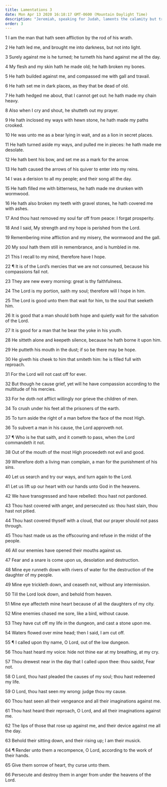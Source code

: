```yaml
---
title: Lamentations 3
date: Mon Apr 13 2020 16:18:17 GMT-0600 (Mountain Daylight Time)
description: "Jeremiah, speaking for Judah, laments the calamity but trusts in the Lord and prays for deliverance."
order: 3
---
```


1 I am the man that hath seen affliction by the rod of his wrath.

2 He hath led me, and brought me into darkness, but not into light.

3 Surely against me is he turned; he turneth his hand against me all the day.

4 My flesh and my skin hath he made old; he hath broken my bones.

5 He hath builded against me, and compassed me with gall and travail.

6 He hath set me in dark places, as they that be dead of old.

7 He hath hedged me about, that I cannot get out: he hath made my chain heavy.

8 Also when I cry and shout, he shutteth out my prayer.

9 He hath inclosed my ways with hewn stone, he hath made my paths crooked.

10 He was unto me as a bear lying in wait, and as a lion in secret places.

11 He hath turned aside my ways, and pulled me in pieces: he hath made me desolate.

12 He hath bent his bow, and set me as a mark for the arrow.

13 He hath caused the arrows of his quiver to enter into my reins.

14 I was a derision to all my people; and their song all the day.

15 He hath filled me with bitterness, he hath made me drunken with wormwood.

16 He hath also broken my teeth with gravel stones, he hath covered me with ashes.

17 And thou hast removed my soul far off from peace: I forgat prosperity.

18 And I said, My strength and my hope is perished from the Lord.

19 Remembering mine affliction and my misery, the wormwood and the gall.

20 My soul hath them still in remembrance, and is humbled in me.

21 This I recall to my mind, therefore have I hope.

22 ¶ It is of the Lord’s mercies that we are not consumed, because his compassions fail not.

23 They are new every morning: great is thy faithfulness.

24 The Lord is my portion, saith my soul; therefore will I hope in him.

25 The Lord is good unto them that wait for him, to the soul that seeketh him.

26 It is good that a man should both hope and quietly wait for the salvation of the Lord.

27 It is good for a man that he bear the yoke in his youth.

28 He sitteth alone and keepeth silence, because he hath borne it upon him.

29 He putteth his mouth in the dust; if so be there may be hope.

30 He giveth his cheek to him that smiteth him: he is filled full with reproach.

31 For the Lord will not cast off for ever.

32 But though he cause grief, yet will he have compassion according to the multitude of his mercies.

33 For he doth not afflict willingly nor grieve the children of men.

34 To crush under his feet all the prisoners of the earth.

35 To turn aside the right of a man before the face of the most High.

36 To subvert a man in his cause, the Lord approveth not.

37 ¶ Who is he that saith, and it cometh to pass, when the Lord commandeth it not.

38 Out of the mouth of the most High proceedeth not evil and good.

39 Wherefore doth a living man complain, a man for the punishment of his sins.

40 Let us search and try our ways, and turn again to the Lord.

41 Let us lift up our heart with our hands unto God in the heavens.

42 We have transgressed and have rebelled: thou hast not pardoned.

43 Thou hast covered with anger, and persecuted us: thou hast slain, thou hast not pitied.

44 Thou hast covered thyself with a cloud, that our prayer should not pass through.

45 Thou hast made us as the offscouring and refuse in the midst of the people.

46 All our enemies have opened their mouths against us.

47 Fear and a snare is come upon us, desolation and destruction.

48 Mine eye runneth down with rivers of water for the destruction of the daughter of my people.

49 Mine eye trickleth down, and ceaseth not, without any intermission.

50 Till the Lord look down, and behold from heaven.

51 Mine eye affecteth mine heart because of all the daughters of my city.

52 Mine enemies chased me sore, like a bird, without cause.

53 They have cut off my life in the dungeon, and cast a stone upon me.

54 Waters flowed over mine head; then I said, I am cut off.

55 ¶ I called upon thy name, O Lord, out of the low dungeon.

56 Thou hast heard my voice: hide not thine ear at my breathing, at my cry.

57 Thou drewest near in the day that I called upon thee: thou saidst, Fear not.

58 O Lord, thou hast pleaded the causes of my soul; thou hast redeemed my life.

59 O Lord, thou hast seen my wrong: judge thou my cause.

60 Thou hast seen all their vengeance and all their imaginations against me.

61 Thou hast heard their reproach, O Lord, and all their imaginations against me.

62 The lips of those that rose up against me, and their device against me all the day.

63 Behold their sitting down, and their rising up; I am their musick.

64 ¶ Render unto them a recompence, O Lord, according to the work of their hands.

65 Give them sorrow of heart, thy curse unto them.

66 Persecute and destroy them in anger from under the heavens of the Lord.
